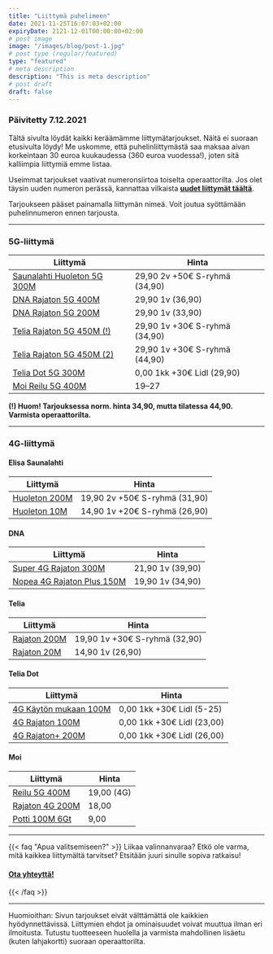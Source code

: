 ```yaml
---
title: "Liittymä puhelimeen"
date: 2021-11-25T16:07:03+02:00
expiryDate: 2121-12-01T00:00:00+02:00
# post image
image: "/images/blog/post-1.jpg"
# post type (regular/featured)
type: "featured"
# meta description
description: "This is meta description"
# post draft
draft: false
---
```


### Päivitetty 7.12.2021

Tältä sivulta löydät kaikki keräämämme liittymätarjoukset. Näitä ei suoraan etusivulta löydy! Me uskomme, että puhelinliittymästä saa maksaa aivan korkeintaan 30 euroa kuukaudessa (360 euroa vuodessa!), joten sitä kalliimpia liittymiä emme listaa.

Useimmat tarjoukset vaativat numeronsiirtoa toiselta operaattorilta. Jos olet täysin uuden numeron perässä, kannattaa vilkaista **[uudet liittymät täältä](../uusi-liittyma)**.

Tarjoukseen pääset painamalla liittymän nimeä. Voit joutua syöttämään puhelinnumeron ennen tarjousta.

<hr>

<a name="5g"></a>
### 5G-liittymä

Liittymä                     |Hinta
-----------------------------|--------------------------------
[Saunalahti Huoleton 5G 300M]|29,90 2v +50€ S-ryhmä (34,90)
[DNA Rajaton 5G 400M]        |29,90 1v (36,90)
[DNA Rajaton 5G 200M]        |29,90 1v (33,90)
[Telia Rajaton 5G 450M (!)]  |29,90 1v +30€ S-ryhmä (34,90)
[Telia Rajaton 5G 450M (2)]  |29,90 1v +30€ S-ryhmä (44,90)
[Telia Dot 5G 300M][lidl]    |0,00 1kk +30€ Lidl (29,90)
[Moi Reilu 5G 400M]          |19–27

**(!) Huom! Tarjouksessa norm. hinta 34,90, mutta tilatessa 44,90. Varmista operaattorilta.**

[Saunalahti Huoleton 5G 300M]: https://elisa.fi/kauppa/erikoistarjous
[DNA Rajaton 5G 400M]: https://kauppa4.dna.fi/Puhelinliittym%C3%A4t/Kiinte%C3%A4-hinta,-rajaton-k%C3%A4ytt%C3%B6/DNA-Rajaton-5G-400M/p/MCAMP-G4-QVS000014
[DNA Rajaton 5G 200M]: https://kauppa4.dna.fi/Puhelinliittymät/Kiinteä-hinta,-rajaton-käyttö/DNA-Rajaton-5G-200M/p/QVS000017
[Telia Rajaton 5G 450M (!)]: https://www.telia.fi/kampanjat/liittymat/huippudiili
[Telia Rajaton 5G 450M (2)]: https://kauppa.telia.fi/yksityisille/tuotteet/liittyma.aspx?Subscription=Voice&Plan=Rajaton5G450M&kampanja=R5G450M21103LK
[lidl]: https://www.telia.fi/dot/lidlplus
[Moi Reilu 5G 400M]: https://www.moi.fi/5g

<hr>

<a name="4g"></a>
### 4G-liittymä

<a name="4g-elisa"></a>
#### Elisa Saunalahti

Liittymä             |Hinta
---------------------|-----------------------------
[Huoleton 200M][enum]|19,90 2v +50€ S-ryhmä (31,90)
[Huoleton 10M][enum] |14,90 1v +20€ S-ryhmä (26,90)

[enum]: https://elisa.fi/kauppa/erikoistarjous

<a name="4g-dna"></a>
#### DNA

Liittymä                    |Hinta
----------------------------|----------------
[Super 4G Rajaton 300M]     |21,90 1v (39,90)
[Nopea 4G Rajaton Plus 150M]|19,90 1v (34,90)

[Super 4G Rajaton 300M]: https://kauppa4.dna.fi/Puhelinliittym%C3%A4t/Kiinte%C3%A4-hinta,-rajaton-k%C3%A4ytt%C3%B6/DNA-Super-4G-Rajaton/p/MCAMP-PL-QVS000005
[Nopea 4G Rajaton Plus 150M]: https://kauppa4.dna.fi/Puhelinliittym%C3%A4t/Kiinte%C3%A4-hinta,-rajaton-k%C3%A4ytt%C3%B6/DNA-Nopea-4G-Rajaton-Plus-/p/MCAMP-QVS000012
[dnum]: https://www.dna.fi/sinunhintasi

<a name="4g-telia"></a>
#### Telia

Liittymä      |Hinta
--------------|-----------------------------
[Rajaton 200M]|19,90 1v +30€ S-ryhmä (32,90)
[Rajaton 20M] |14,90 1v (26,90)

[Rajaton 200M]: https://kauppa.telia.fi/yksityisille/tuotteet/liittyma.aspx?Subscription=Voice&Plan=Rajaton200M&kampanja=R200M21103LK
[Rajaton 20M]: https://kauppa.telia.fi/yksityisille/tuotteet/liittyma.aspx?Subscription=Voice&Plan=Rajaton20M&kampanja=R20M21146
[tnum]: https://www.telia.fi/kampanjat/liittymat/huippudiili

<a name="4g-dot"></a>
#### Telia Dot

Liittymä                     |Hinta
-----------------------------|--------------------------------
[4G Käytön mukaan 100M][lidl]|0,00 1kk +30€ Lidl (5-25)
[4G Rajaton 100M][lidl]      |0,00 1kk +30€ Lidl (23,00)
[4G Rajaton+ 200M][lidl]     |0,00 1kk +30€ Lidl (26,00)

<a name="4g-moi"></a>
#### Moi

Liittymä              |Hinta
----------------------|----------
[Reilu 5G 400M][m5g]  |19,00 (4G)
[Rajaton 4G 200M][m4g]|18,00
[Potti 100M 6Gt][mp]  |9,00

[m5g]: https://www.moi.fi/5g
[m4g]: https://www.moi.fi/tilaa
[mp]: https://www.moi.fi/moipotti

<hr>

{{< faq "Apua valitsemiseen?" >}}
Liikaa valinnanvaraa? Etkö ole varma, mitä kaikkea liittymältä tarvitset? Etsitään juuri sinulle sopiva ratkaisu!

#### [Ota yhteyttä!](../../ota-yhteytta)
{{< /faq >}}

<hr>

Huomioithan: Sivun tarjoukset eivät välttämättä ole kaikkien hyödynnettävissä. Liittymien ehdot ja ominaisuudet voivat muuttua ilman eri ilmoitusta. Tutustu tuotteeseen huolella ja varmista mahdollinen lisäetu (kuten lahjakortti) suoraan operaattorilta.
